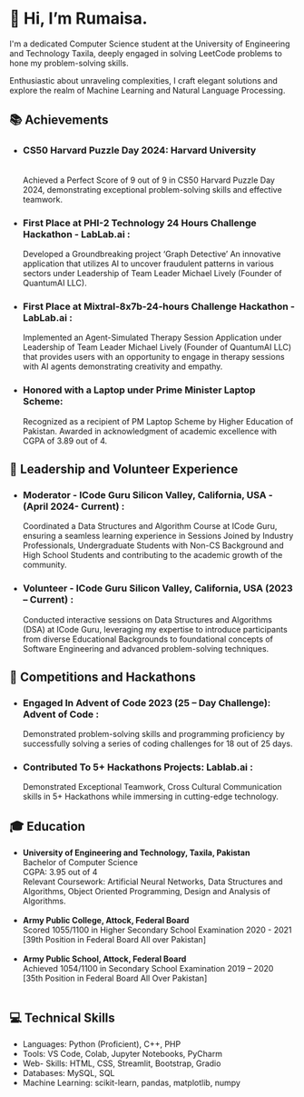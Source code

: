 <H1>👋 Hi, I’m Rumaisa.</H1>

<p>I'm a dedicated Computer Science student at the University of Engineering and Technology Taxila, deeply engaged in solving LeetCode problems to hone my problem-solving skills.</p>
<p>Enthusiastic about unraveling complexities, I craft elegant solutions and explore the realm of Machine Learning and Natural Language Processing.</p>

<div>
  <h2>📚 Achievements</h2>
  <ul>
    <li>
          <h3>CS50 Harvard Puzzle Day 2024: Harvard University</h3><br>
          Achieved a Perfect Score of 9 out of 9 in CS50 Harvard Puzzle Day 2024, demonstrating exceptional problem-solving skills and effective teamwork.</li>
    </li>
    <li>
      <h3>First Place at PHI-2 Technology 24 Hours Challenge Hackathon - LabLab.ai : </h3> Developed a Groundbreaking project ‘Graph Detective’ An innovative application that utilizes AI to uncover fraudulent patterns in various sectors under Leadership of Team Leader Michael Lively (Founder of QuantumAI LLC).
    </li>
    <li>
      <h3>First Place at Mixtral-8x7b-24-hours Challenge Hackathon - LabLab.ai : </h3> Implemented an Agent-Simulated Therapy Session Application under Leadership of Team Leader Michael Lively (Founder of QuantumAI LLC) that provides users with an opportunity to engage in therapy sessions with AI agents demonstrating creativity and empathy.
    </li>
    <li>
      <h3>Honored with a Laptop under Prime Minister Laptop Scheme: </h3>Recognized as a recipient of PM Laptop Scheme by Higher Education of Pakistan. Awarded in acknowledgment of academic excellence with CGPA of 3.89 out of 4.
    </li>
  </ul>
  <h2>🤝 Leadership and Volunteer Experience</h2>
  <ul>
    <li>
      <h3>Moderator - ICode Guru Silicon Valley, California, USA - (April 2024- Current) : </h3> Coordinated a Data Structures and Algorithm Course at ICode Guru, ensuring a seamless learning experience in Sessions Joined by Industry Professionals, Undergraduate Students with Non-CS Background and High School Students and contributing to the academic growth of the community.
    </li>
    <li>
      <h3>Volunteer - ICode Guru Silicon Valley, California, USA (2023 – Current) : </h3> Conducted interactive sessions on Data Structures and Algorithms (DSA) at ICode Guru, leveraging my expertise to introduce participants from diverse Educational Backgrounds to foundational concepts of Software Engineering and advanced problem-solving techniques.
    </li>
  </ul>
  <h2>🏅 Competitions and Hackathons</h2>
  <ul>
    <li>
      <h3>Engaged In Advent of Code 2023 (25 – Day Challenge): Advent of Code : </h3>Demonstrated problem-solving skills and programming proficiency by successfully solving a series of coding challenges for 18 out of 25 days.
    </li>
    <li>
      <h3>Contributed To 5+ Hackathons Projects: Lablab.ai : </h3> Demonstrated Exceptional Teamwork, Cross Cultural Communication skills in 5+ Hackathons while immersing in cutting-edge technology.
    </li>
  </ul>
  <h2>🎓 Education</h2>
  <ul>
    <li>
      <strong>University of Engineering and Technology, Taxila, Pakistan</strong><br>
      Bachelor of Computer Science<br>
      CGPA: 3.95 out of 4<br>
      Relevant Coursework: Artificial Neural Networks, Data Structures and Algorithms, Object Oriented Programming, Design and Analysis of Algorithms.<br>
    </li><br>
    <li>
      <strong>Army Public College, Attock, Federal Board</strong><br>
      Scored 1055/1100 in Higher Secondary School Examination 2020 - 2021<br>
      [39th Position in Federal Board All over Pakistan]<br>
    </li><br>
    <li>
      <strong>Army Public School, Attock, Federal Board</strong><br>
      Achieved 1054/1100 in Secondary School Examination 2019 – 2020<br>
      [35th Position in Federal Board All Over Pakistan]<br>
    </li><br>
  </ul>
  <h2>💻 Technical Skills</h2>
  <ul>
    <li>Languages: Python (Proficient), C++, PHP</li>
    <li>Tools: VS Code, Colab, Jupyter Notebooks, PyCharm</li>
    <li>Web- Skills: HTML, CSS, Streamlit, Bootstrap, Gradio</li>
    <li>Databases: MySQL, SQL</li>
    <li>Machine Learning: scikit-learn, pandas, matplotlib, numpy</li>
  </ul>
</div>




